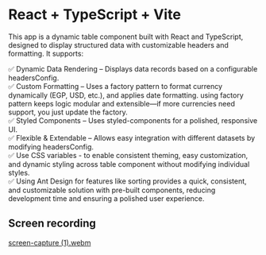 # React + TypeScript + Vite

This app is a dynamic table component built with React and TypeScript, designed to display structured data with customizable headers and formatting. It supports:

✅ Dynamic Data Rendering – Displays data records based on a configurable headersConfig.<br>
✅ Custom Formatting – Uses a factory pattern to format currency dynamically (EGP, USD, etc.), and applies date formatting. using factory pattern keeps logic modular and extensible—if more currencies need support, you just update the factory.
<br>
✅ Styled Components – Uses styled-components for a polished, responsive UI.<br>
✅ Flexible & Extendable – Allows easy integration with different datasets by modifying headersConfig.<br>
✅ Use CSS variables - to enable consistent theming, easy customization, and dynamic styling across table component without modifying individual styles.<br>
✅ Using Ant Design for features like sorting provides a quick, consistent, and customizable solution with pre-built components, reducing development time and ensuring a polished user experience.

## Screen recording
[screen-capture (1).webm](https://github.com/user-attachments/assets/eaa2982a-39ec-4e08-a7f1-942c0e8e2420)




